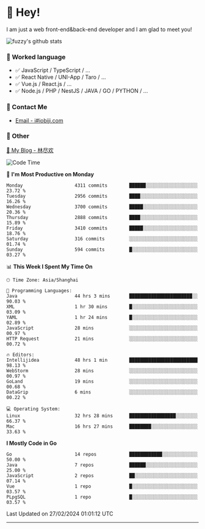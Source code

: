 # 👋 Hey!

I am just a web front-end&back-end developer and I am glad to meet you!

![fuzzy's github stats](https://github-readme-stats.vercel.app/api?username=JaydenForYou&&show_icons=true&&title_color=1abc9c&&icon_color=1abc9c)


### 📝 Worked language

- ✅ JavaScript / TypeScript / ...
- ✅ React Native / UNI-App / Taro / ...
- ✅ Vue.js / React.js / ...
- ✅ Node.js / PHP / NestJS / JAVA / GO / PYTHON / ...

### 📮 Contact Me

- [Email - i#iobiji.com](mailto:i@iobiji.com)


### 🤪 Other

[📌 My Blog - 林尽欢](https://iobiji.com)

<!--START_SECTION:waka-->
![Code Time](http://img.shields.io/badge/Code%20Time-251%20hrs%2052%20mins-blue)

📅 **I'm Most Productive on Monday** 

```text
Monday                   4311 commits        ██████░░░░░░░░░░░░░░░░░░░   23.72 % 
Tuesday                  2956 commits        ████░░░░░░░░░░░░░░░░░░░░░   16.26 % 
Wednesday                3700 commits        █████░░░░░░░░░░░░░░░░░░░░   20.36 % 
Thursday                 2888 commits        ████░░░░░░░░░░░░░░░░░░░░░   15.89 % 
Friday                   3410 commits        █████░░░░░░░░░░░░░░░░░░░░   18.76 % 
Saturday                 316 commits         ░░░░░░░░░░░░░░░░░░░░░░░░░   01.74 % 
Sunday                   594 commits         █░░░░░░░░░░░░░░░░░░░░░░░░   03.27 % 
```


📊 **This Week I Spent My Time On** 

```text
🕑︎ Time Zone: Asia/Shanghai

💬 Programming Languages: 
Java                     44 hrs 3 mins       ███████████████████████░░   90.03 % 
XML                      1 hr 30 mins        █░░░░░░░░░░░░░░░░░░░░░░░░   03.09 % 
YAML                     1 hr 24 mins        █░░░░░░░░░░░░░░░░░░░░░░░░   02.89 % 
JavaScript               28 mins             ░░░░░░░░░░░░░░░░░░░░░░░░░   00.97 % 
HTTP Request             21 mins             ░░░░░░░░░░░░░░░░░░░░░░░░░   00.72 % 

🔥 Editors: 
Intellijidea             48 hrs 1 min        █████████████████████████   98.13 % 
WebStorm                 28 mins             ░░░░░░░░░░░░░░░░░░░░░░░░░   00.97 % 
GoLand                   19 mins             ░░░░░░░░░░░░░░░░░░░░░░░░░   00.68 % 
DataGrip                 6 mins              ░░░░░░░░░░░░░░░░░░░░░░░░░   00.22 % 

💻 Operating System: 
Linux                    32 hrs 28 mins      █████████████████░░░░░░░░   66.37 % 
Mac                      16 hrs 27 mins      ████████░░░░░░░░░░░░░░░░░   33.63 % 
```

**I Mostly Code in Go** 

```text
Go                       14 repos            ████████████░░░░░░░░░░░░░   50.00 % 
Java                     7 repos             ██████░░░░░░░░░░░░░░░░░░░   25.00 % 
JavaScript               2 repos             ██░░░░░░░░░░░░░░░░░░░░░░░   07.14 % 
Vue                      1 repo              █░░░░░░░░░░░░░░░░░░░░░░░░   03.57 % 
PLpgSQL                  1 repo              █░░░░░░░░░░░░░░░░░░░░░░░░   03.57 % 
```




 Last Updated on 27/02/2024 01:01:12 UTC
<!--END_SECTION:waka-->
---
